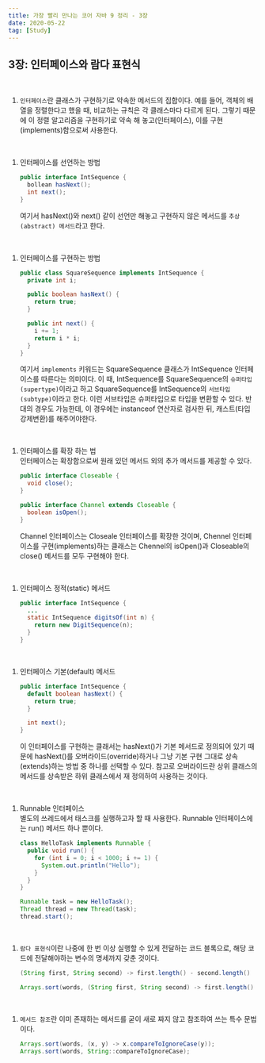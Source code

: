 ```yaml
---
title: 가장 빨리 만나는 코어 자바 9 정리 - 3장
date: 2020-05-22
tag: [Study]
---
```


## 3장: 인터페이스와 람다 표현식

<br />

1. `인터페이스`란 클래스가 구현하기로 약속한 메서드의 집합이다. 예를 들어, 객체의 배열을 정렬한다고 했을 때, 비교하는 규칙은 각 클래스마다 다르게 된다. 그렇기 때문에 이 정렬 알고리즘을 구현하기로 약속 해 놓고(인터페이스), 이를 구현(implements)함으로써 사용한다.

<br />

1. 인터페이스를 선언하는 방법

    ```java
    public interface IntSequence {
      bollean hasNext();
      int next();
    }

    ```

    여기서 hasNext()와 next() 같이 선언만 해놓고 구현하지 않은 메서드를 `추상(abstract) 메서드`라고 한다.

<br />

1. 인터페이스를 구현하는 방법

    ```java
    public class SquareSequence implements IntSequence {
      private int i;

      public boolean hasNext() {
        return true;
      }

      public int next() {
        i += 1;
        return i * i;
      }
    }
    ```

    여기서 `implements` 키워드는 SquareSequence 클래스가 IntSequence 인터페이스를 따른다는 의미이다. 이 때, IntSequence를 SquareSequence의 `슈퍼타입(supertype)`이라고 하고 SquareSequence를 IntSequence의 `서브타입(subtype)`이라고 한다. 이런 서브타입은 슈퍼타입으로 타입을 변환할 수 있다. 반대의 경우도 가능한데, 이 경우에는 instanceof 연산자로 검사한 뒤, 캐스트(타입 강제변환)를 해주어야한다.

<br />
  
1. 인터페이스를 확장 하는 법  
   인터페이스는 확장함으로써 원래 있던 메서드 외의 추가 메서드를 제공할 수 있다.

    ```java
    public interface Closeable {
      void close();
    }

    public interface Channel extends Closeable {
      boolean isOpen();
    }
    ```
  
    Channel 인터페이스는 Closeale 인터페이스를 확장한 것이며, Chennel 인터페이스를 구현(implements)하는 클래스는  Chennel의 isOpen()과 Closeable의 close() 메서드를 모두 구현해야 한다.

<br />

1. 인터페이스 정적(static) 메서드

    ```java
    public interface IntSequence {
      ...
      static IntSequence digitsOf(int n) {
        return new DigitSequence(n);
      }
    }
    ```

<br />

1. 인터페이스 기본(default) 메서드

    ```java
    public interface IntSequence {
      default boolean hasNext() {
        return true;
      }

      int next();
    }
    ```

    이 인터페이스를 구현하는 클래서는 hasNext()가 기본 메서드로 정의되어 있기 때문에 hasNext()를 오버라이드(override)하거나 그냥 기본 구현 그대로 상속(extends)하는 방법 중 하나를 선택할 수 있다. 참고로 오버라이드란 상위 클래스의 메서드를 상속받은 하위 클래스에서 재 정의하여 사용하는 것이다.

<br />

1. Runnable 인터페이스  
   별도의 쓰레드에서 태스크를 실행하고자 할 때 사용한다. Runnable 인터페이스에는 run() 메서드 하나 뿐이다.

    ```java
    class HelloTask implements Runnable {
      public void run() {
        for (int i = 0; i < 1000; i += 1) {
          System.out.println("Hello");
        }
      }
    }

    Runnable task = new HelloTask();
    Thread thread = new Thread(task);
    thread.start();
    ```

<br />

1. `람다 표현식`이란 나중에 한 번 이상 실행할 수 있게 전달하는 코드 블록으로, 해당 코드에 전달해야하는 변수의 명세까지 갖춘 것이다.

    ```java
    (String first, String second) -> first.length() - second.length()

    Arrays.sort(words, (String first, String second) -> first.length() - second.length());
    ```

<br />

1. `메서드 참조`란 이미 존재하는 메서드를 굳이 새로 짜지 않고 참조하여 쓰는 특수 문법이다.
  
    ```java
    Arrays.sort(words, (x, y) -> x.compareToIgnoreCase(y));
    Arrays.sort(words, String::compareToIgnoreCase);
    ```
